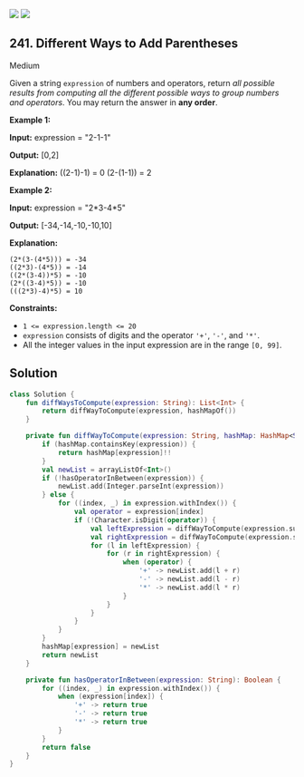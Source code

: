 [![](https://img.shields.io/github/stars/javadev/LeetCode-in-Kotlin?label=Stars&style=flat-square)](https://github.com/javadev/LeetCode-in-Kotlin)
[![](https://img.shields.io/github/forks/javadev/LeetCode-in-Kotlin?label=Fork%20me%20on%20GitHub%20&style=flat-square)](https://github.com/javadev/LeetCode-in-Kotlin/fork)

## 241\. Different Ways to Add Parentheses

Medium

Given a string `expression` of numbers and operators, return _all possible results from computing all the different possible ways to group numbers and operators_. You may return the answer in **any order**.

**Example 1:**

**Input:** expression = "2-1-1"

**Output:** [0,2]

**Explanation:** ((2-1)-1) = 0 (2-(1-1)) = 2

**Example 2:**

**Input:** expression = "2\*3-4\*5"

**Output:** [-34,-14,-10,-10,10]

**Explanation:**

    (2*(3-(4*5))) = -34
    ((2*3)-(4*5)) = -14
    ((2*(3-4))*5) = -10
    (2*((3-4)*5)) = -10
    (((2*3)-4)*5) = 10 

**Constraints:**

*   `1 <= expression.length <= 20`
*   `expression` consists of digits and the operator `'+'`, `'-'`, and `'*'`.
*   All the integer values in the input expression are in the range `[0, 99]`.

## Solution

```kotlin
class Solution {
    fun diffWaysToCompute(expression: String): List<Int> {
        return diffWayToCompute(expression, hashMapOf())
    }

    private fun diffWayToCompute(expression: String, hashMap: HashMap<String, List<Int>>): List<Int> {
        if (hashMap.containsKey(expression)) {
            return hashMap[expression]!!
        }
        val newList = arrayListOf<Int>()
        if (!hasOperatorInBetween(expression)) {
            newList.add(Integer.parseInt(expression))
        } else {
            for ((index, _) in expression.withIndex()) {
                val operator = expression[index]
                if (!Character.isDigit(operator)) {
                    val leftExpression = diffWayToCompute(expression.substring(0, index), hashMap)
                    val rightExpression = diffWayToCompute(expression.substring(index + 1), hashMap)
                    for (l in leftExpression) {
                        for (r in rightExpression) {
                            when (operator) {
                                '+' -> newList.add(l + r)
                                '-' -> newList.add(l - r)
                                '*' -> newList.add(l * r)
                            }
                        }
                    }
                }
            }
        }
        hashMap[expression] = newList
        return newList
    }

    private fun hasOperatorInBetween(expression: String): Boolean {
        for ((index, _) in expression.withIndex()) {
            when (expression[index]) {
                '+' -> return true
                '-' -> return true
                '*' -> return true
            }
        }
        return false
    }
}
```